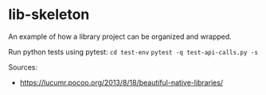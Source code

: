 # lib-skeleton
An example of how a library project can be organized and wrapped.

Run python tests using pytest:
`cd test-env`
`pytest -q test-api-calls.py -s`


Sources:
- https://lucumr.pocoo.org/2013/8/18/beautiful-native-libraries/
